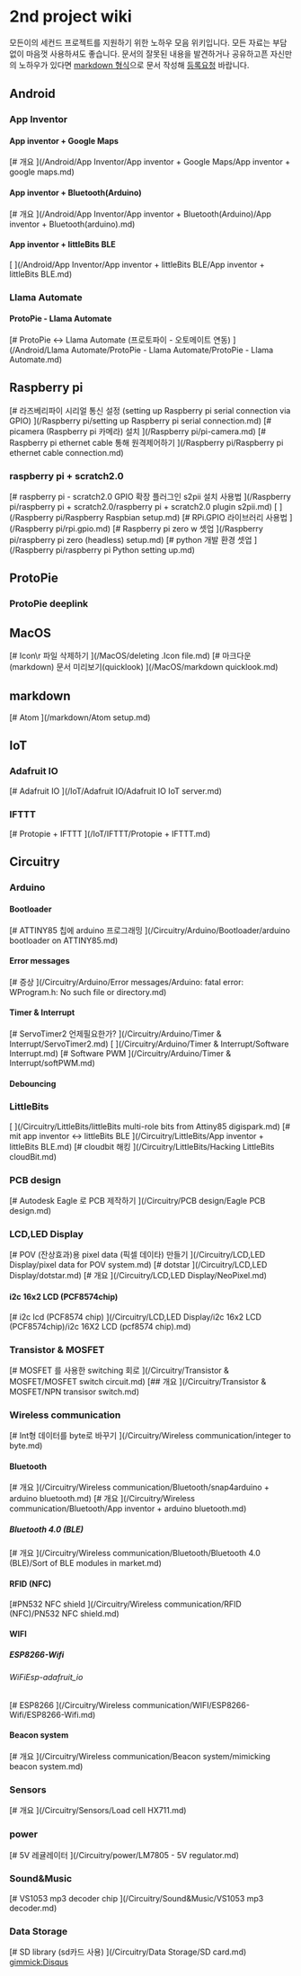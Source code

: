 # 2nd project wiki 
모든이의 세컨드 프로젝트를 지원하기 위한 노하우 모음 위키입니다. 
 모든 자료는 부담 없이 마음껏 사용하셔도 좋습니다. 
 문서의 잘못된 내용을 발견하거나 공유하고픈 자신만의 노하우가 있다면 [markdown 형식](https://gist.github.com/ihoneymon/652be052a0727ad59601)으로 문서 작성해 [등록요청](https://github.com/2ndproj/wiki/issues/new) 바랍니다.
## Android
### App Inventor
#### App inventor + Google Maps
[# 개요
](/Android/App Inventor/App inventor + Google Maps/App inventor + google maps.md)
#### App inventor + Bluetooth(Arduino)
[# 개요
](/Android/App Inventor/App inventor + Bluetooth(Arduino)/App inventor + Bluetooth(arduino).md)
#### App inventor + littleBits BLE
[
](/Android/App Inventor/App inventor + littleBits BLE/App inventor + littleBits BLE.md)
### Llama Automate
#### ProtoPie - Llama Automate
[# ProtoPie &lt;-&gt; Llama Automate (프로토파이 - 오토메이트 연동)
](/Android/Llama Automate/ProtoPie - Llama Automate/ProtoPie - Llama Automate.md)
## Raspberry pi
[# 라즈베리파이 시리얼 통신  설정 (setting up Raspberry pi serial connection via GPIO)
](/Raspberry pi/setting up Raspberry pi serial connection.md)
[# picamera (Raspberry pi 카메라) 설치
](/Raspberry pi/pi-camera.md)
[# Raspberry pi ethernet cable 통해 원격제어하기
](/Raspberry pi/Raspberry pi ethernet cable connection.md)
### raspberry pi + scratch2.0
[# raspberry pi - scratch2.0 GPIO 확장 플러그인 s2pii 설치 사용법
](/Raspberry pi/raspberry pi + scratch2.0/raspberry pi + scratch2.0  plugin s2pii.md)
[
](/Raspberry pi/Raspberry Raspbian setup.md)
[# RPi.GPIO 라이브러리 사용법
](/Raspberry pi/rpi.gpio.md)
[# Raspberry pi zero w 셋업
](/Raspberry pi/raspberry pi zero (headless) setup.md)
[# python 개발 환경 셋업
](/Raspberry pi/raspberry pi Python setting up.md)
## ProtoPie
### ProtoPie deeplink
## MacOS
[# Icon\r 파일 삭제하기
](/MacOS/deleting .Icon file.md)
[# 마크다운(markdown) 문서 미리보기(quicklook)
](/MacOS/markdown quicklook.md)
## markdown
[# Atom
](/markdown/Atom setup.md)
## IoT
### Adafruit IO
[# Adafruit IO
](/IoT/Adafruit IO/Adafruit IO IoT server.md)
### IFTTT
[# Protopie + IFTTT
](/IoT/IFTTT/Protopie + IFTTT.md)
## Circuitry
### Arduino
#### Bootloader
[# ATTINY85 칩에 arduino 프로그래밍
](/Circuitry/Arduino/Bootloader/arduino bootloader on ATTINY85.md)
#### Error messages
[# 증상
](/Circuitry/Arduino/Error messages/Arduino: fatal error: WProgram.h: No such file or directory.md)
#### Timer & Interrupt
[# ServoTimer2 언제필요한가?
](/Circuitry/Arduino/Timer & Interrupt/ServoTimer2.md)
[
](/Circuitry/Arduino/Timer & Interrupt/Software Interrupt.md)
[# Software PWM
](/Circuitry/Arduino/Timer & Interrupt/softPWM.md)
#### Debouncing
[
](/Circuitry/Arduino/Debouncing/debouncing.md)
### LittleBits
[
](/Circuitry/LittleBits/littleBits multi-role bits from  Attiny85 digispark.md)
[# mit app inventor &lt;-&gt; littleBits BLE
](/Circuitry/LittleBits/App inventor + littleBits BLE.md)
[# cloudbit 해킹
](/Circuitry/LittleBits/Hacking LittleBits cloudBit.md)
### PCB design
[# Autodesk Eagle 로 PCB 제작하기
](/Circuitry/PCB design/Eagle PCB design.md)
### LCD,LED Display
[# POV (잔상효과)용 pixel data (픽셀 데이타) 만들기
](/Circuitry/LCD,LED Display/pixel data for POV system.md)
[# dotstar
](/Circuitry/LCD,LED Display/dotstar.md)
[# 개요
](/Circuitry/LCD,LED Display/NeoPixel.md)
#### i2c 16x2 LCD (PCF8574chip)
[# i2c lcd (PCF8574 chip)
](/Circuitry/LCD,LED Display/i2c 16x2 LCD (PCF8574chip)/i2c 16X2 LCD (pcf8574 chip).md)
### Transistor & MOSFET
[# MOSFET 를 사용한 switching 회로
](/Circuitry/Transistor & MOSFET/MOSFET switch circuit.md)
[## 개요
](/Circuitry/Transistor & MOSFET/NPN transisor switch.md)
### Wireless communication
[# Int형 데이터를 byte로 바꾸기
](/Circuitry/Wireless communication/integer to byte.md)
#### Bluetooth
[# 개요
](/Circuitry/Wireless communication/Bluetooth/snap4arduino + arduino bluetooth.md)
[# 개요
](/Circuitry/Wireless communication/Bluetooth/App inventor + arduino bluetooth.md)
##### Bluetooth 4.0 (BLE)
[# 개요
](/Circuitry/Wireless communication/Bluetooth/Bluetooth 4.0 (BLE)/Sort of BLE modules in market.md)
#### RFID (NFC)
[#PN532 NFC shield
](/Circuitry/Wireless communication/RFID (NFC)/PN532 NFC shield.md)
#### WIFI
##### ESP8266-Wifi
###### WiFiEsp-adafruit_io
[# ESP8266
](/Circuitry/Wireless communication/WIFI/ESP8266-Wifi/ESP8266-Wifi.md)
#### Beacon system
[# 개요
](/Circuitry/Wireless communication/Beacon system/mimicking beacon system.md)
### Sensors
[# 개요
](/Circuitry/Sensors/Load cell HX711.md)
### power
[# 5V 레귤레이터
](/Circuitry/power/LM7805 - 5V regulator.md)
### Sound&Music
[# VS1053 mp3 decoder chip
](/Circuitry/Sound&Music/VS1053 mp3 decoder.md)
### Data Storage
[# SD library (sd카드 사용)
](/Circuitry/Data Storage/SD card.md)
[gimmick:Disqus](mdwiki)

